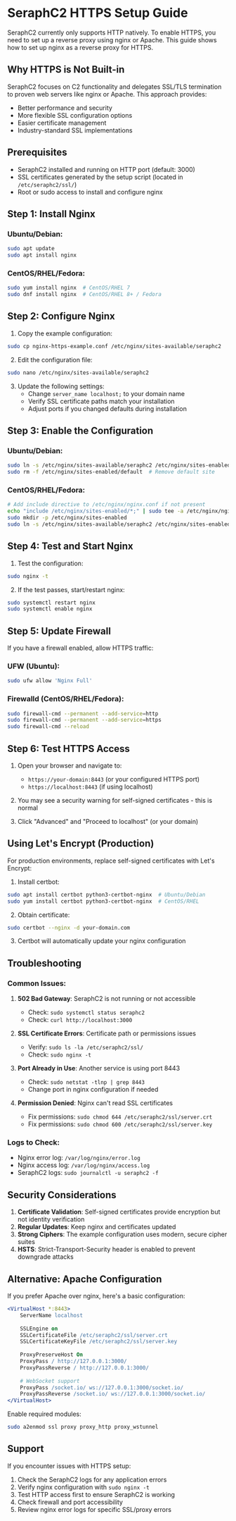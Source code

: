 # SeraphC2 HTTPS Setup Guide

SeraphC2 currently only supports HTTP natively. To enable HTTPS, you need to set up a reverse proxy using nginx or Apache. This guide shows how to set up nginx as a reverse proxy for HTTPS.

## Why HTTPS is Not Built-in

SeraphC2 focuses on C2 functionality and delegates SSL/TLS termination to proven web servers like nginx or Apache. This approach provides:

- Better performance and security
- More flexible SSL configuration options
- Easier certificate management
- Industry-standard SSL implementations

## Prerequisites

- SeraphC2 installed and running on HTTP port (default: 3000)
- SSL certificates generated by the setup script (located in `/etc/seraphc2/ssl/`)
- Root or sudo access to install and configure nginx

## Step 1: Install Nginx

### Ubuntu/Debian:
```bash
sudo apt update
sudo apt install nginx
```

### CentOS/RHEL/Fedora:
```bash
sudo yum install nginx  # CentOS/RHEL 7
sudo dnf install nginx  # CentOS/RHEL 8+ / Fedora
```

## Step 2: Configure Nginx

1. Copy the example configuration:
```bash
sudo cp nginx-https-example.conf /etc/nginx/sites-available/seraphc2
```

2. Edit the configuration file:
```bash
sudo nano /etc/nginx/sites-available/seraphc2
```

3. Update the following settings:
   - Change `server_name localhost;` to your domain name
   - Verify SSL certificate paths match your installation
   - Adjust ports if you changed defaults during installation

## Step 3: Enable the Configuration

### Ubuntu/Debian:
```bash
sudo ln -s /etc/nginx/sites-available/seraphc2 /etc/nginx/sites-enabled/
sudo rm -f /etc/nginx/sites-enabled/default  # Remove default site
```

### CentOS/RHEL/Fedora:
```bash
# Add include directive to /etc/nginx/nginx.conf if not present
echo "include /etc/nginx/sites-enabled/*;" | sudo tee -a /etc/nginx/nginx.conf
sudo mkdir -p /etc/nginx/sites-enabled
sudo ln -s /etc/nginx/sites-available/seraphc2 /etc/nginx/sites-enabled/
```

## Step 4: Test and Start Nginx

1. Test the configuration:
```bash
sudo nginx -t
```

2. If the test passes, start/restart nginx:
```bash
sudo systemctl restart nginx
sudo systemctl enable nginx
```

## Step 5: Update Firewall

If you have a firewall enabled, allow HTTPS traffic:

### UFW (Ubuntu):
```bash
sudo ufw allow 'Nginx Full'
```

### Firewalld (CentOS/RHEL/Fedora):
```bash
sudo firewall-cmd --permanent --add-service=http
sudo firewall-cmd --permanent --add-service=https
sudo firewall-cmd --reload
```

## Step 6: Test HTTPS Access

1. Open your browser and navigate to:
   - `https://your-domain:8443` (or your configured HTTPS port)
   - `https://localhost:8443` (if using localhost)

2. You may see a security warning for self-signed certificates - this is normal
3. Click "Advanced" and "Proceed to localhost" (or your domain)

## Using Let's Encrypt (Production)

For production environments, replace self-signed certificates with Let's Encrypt:

1. Install certbot:
```bash
sudo apt install certbot python3-certbot-nginx  # Ubuntu/Debian
sudo yum install certbot python3-certbot-nginx  # CentOS/RHEL
```

2. Obtain certificate:
```bash
sudo certbot --nginx -d your-domain.com
```

3. Certbot will automatically update your nginx configuration

## Troubleshooting

### Common Issues:

1. **502 Bad Gateway**: SeraphC2 is not running or not accessible
   - Check: `sudo systemctl status seraphc2`
   - Check: `curl http://localhost:3000`

2. **SSL Certificate Errors**: Certificate path or permissions issues
   - Verify: `sudo ls -la /etc/seraphc2/ssl/`
   - Check: `sudo nginx -t`

3. **Port Already in Use**: Another service is using port 8443
   - Check: `sudo netstat -tlnp | grep 8443`
   - Change port in nginx configuration if needed

4. **Permission Denied**: Nginx can't read SSL certificates
   - Fix permissions: `sudo chmod 644 /etc/seraphc2/ssl/server.crt`
   - Fix permissions: `sudo chmod 600 /etc/seraphc2/ssl/server.key`

### Logs to Check:

- Nginx error log: `/var/log/nginx/error.log`
- Nginx access log: `/var/log/nginx/access.log`
- SeraphC2 logs: `sudo journalctl -u seraphc2 -f`

## Security Considerations

1. **Certificate Validation**: Self-signed certificates provide encryption but not identity verification
2. **Regular Updates**: Keep nginx and certificates updated
3. **Strong Ciphers**: The example configuration uses modern, secure cipher suites
4. **HSTS**: Strict-Transport-Security header is enabled to prevent downgrade attacks

## Alternative: Apache Configuration

If you prefer Apache over nginx, here's a basic configuration:

```apache
<VirtualHost *:8443>
    ServerName localhost
    
    SSLEngine on
    SSLCertificateFile /etc/seraphc2/ssl/server.crt
    SSLCertificateKeyFile /etc/seraphc2/ssl/server.key
    
    ProxyPreserveHost On
    ProxyPass / http://127.0.0.1:3000/
    ProxyPassReverse / http://127.0.0.1:3000/
    
    # WebSocket support
    ProxyPass /socket.io/ ws://127.0.0.1:3000/socket.io/
    ProxyPassReverse /socket.io/ ws://127.0.0.1:3000/socket.io/
</VirtualHost>
```

Enable required modules:
```bash
sudo a2enmod ssl proxy proxy_http proxy_wstunnel
```

## Support

If you encounter issues with HTTPS setup:

1. Check the SeraphC2 logs for any application errors
2. Verify nginx configuration with `sudo nginx -t`
3. Test HTTP access first to ensure SeraphC2 is working
4. Check firewall and port accessibility
5. Review nginx error logs for specific SSL/proxy errors